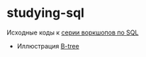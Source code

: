 # studying-sql

Исходные коды к [серии воркшопов по SQL](https://www.youtube.com/playlist?list=PLfkikHwnACaWziZPvLdXqxNGHN-kfPdou)

* Иллюстрация [B-tree](lesson-4/README.md)
